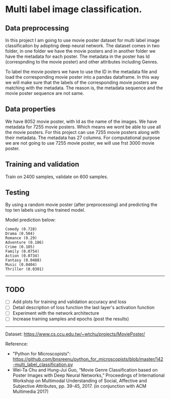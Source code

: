 # Multi label image classification.



## Data preprocessing

In this project I am going to use movie poster dataset for multi label image classificaiton by adopting deep neural network. The dataset comes in two folder, in one folder we have
the movie posters and in another folder we have the metadata for each poster. The metadata in the poster has Id (correspnding to the movie poster) and other attributes including Genres.

To label the movie posters we have to use the ID in the metadata file and load the corresponding movie poster into a pandas dataframe.
In this way we will make sure that the labels of the corresponding movie posters are matching with the metadata.
The reason is, the metadata sequence and the movie poster sequence are not same.


## Data properties

We have 8052 movie poster, with Id as the name of the images. We have metadata for 7255 movie
posters. Which means we wont be able to use all the movie posters. For this project can use
7255 movie posters along with their metadata. The metadata has 27 columns. For computational
purpose we are not going to use 7255 movie poster, we will use frst 3000 movie poster.

## Training and validation

Train on 2400 samples, validate on 600 samples. 

## Testing

By using a random movie poster (after preprocessing) and predicting the top ten labels using the trained model.


Model prediction below:
```
Comedy (0.728)
Drama (0.504)
Romance (0.29)
Adventure (0.106)
Crime (0.105)
Family (0.0754)
Action (0.0734)
Fantasy (0.0488)
Music (0.0404)
Thriller (0.0301)
```




---

## TODO
* [ ] Add plots for training and validation accuracy and loss
* [ ] Detail description of loss function the last layer's activation function
* [ ] Experiment with the network architecture 
* [ ] Increase training samples and epochs (post the results)

---

Dataset: https://www.cs.ccu.edu.tw/~wtchu/projects/MoviePoster/




Reference:
-  "Python for Microscopists": https://github.com/bnsreenu/python_for_microscopists/blob/master/142-multi_label_classification.py
- Wei-Ta Chu and Hung-Jui Guo, “Movie Genre Classification based on Poster Images with Deep Neural Networks,” Proceedings of International Workshop on Multimodal Understanding of Social, Affective and Subjective Attributes, pp. 39-45, 2017. (in conjunction with ACM Multimedia 2017)
